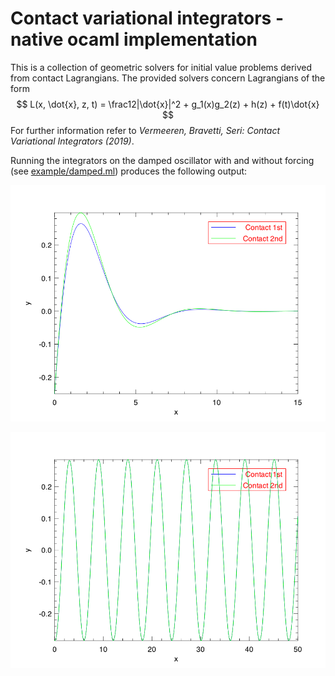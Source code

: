 # Contact variational integrators - native ocaml implementation

This is a collection of geometric solvers for initial value problems derived from contact Lagrangians.
The provided solvers concern Lagrangians of the form
$$                                         
L(x, \dot{x}, z, t) = \frac12|\dot{x}|^2 + g_1(x)g_2(z) + h(z) + f(t)\dot{x}
$$
For further information refer to _Vermeeren, Bravetti, Seri: Contact Variational Integrators (2019)_.

Running the integrators on the damped oscillator with and without forcing (see [example/damped.ml](example/damped.ml)) produces the following output:

![no forcing, critical damping](img/damped.png)

![no forcing, critical damping](img/forced.png)
